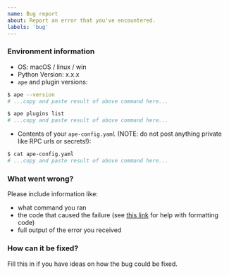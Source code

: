 ```yaml
---
name: Bug report
about: Report an error that you've encountered.
labels: 'bug'
---
```

### Environment information

* OS: macOS / linux / win
* Python Version: x.x.x
* `ape` and plugin versions:

```sh
$ ape --version
# ...copy and paste result of above command here...

$ ape plugins list
# ...copy and paste result of above command here...
```

* Contents of your `ape-config.yaml` (NOTE: do not post anything private like RPC urls or secrets!):

```sh
$ cat ape-config.yaml
# ...copy and paste result of above command here...
```

### What went wrong?

Please include information like:

* what command you ran
* the code that caused the failure (see [this link](https://help.github.com/articles/basic-writing-and-formatting-syntax/) for help with formatting code)
* full output of the error you received

### How can it be fixed?

Fill this in if you have ideas on how the bug could be fixed.
